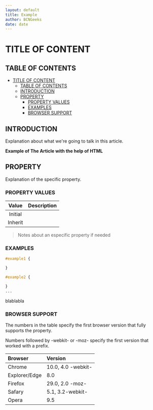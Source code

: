 ```yaml
---
layout: default
title: Example
author: BCNGeeks
date: date
---
```


# TITLE OF CONTENT

## TABLE OF CONTENTS

- [TITLE OF CONTENT](#title-of-content)
  - [TABLE OF CONTENTS](#table-of-contents)
  - [INTRODUCTION](#introduction)
  - [PROPERTY](#property)
    - [PROPERTY VALUES](#property-values)
    - [EXAMPLES](#examples)
    - [BROWSER SUPPORT](#browser-support)




## INTRODUCTION

Explanation about what we're going to talk in this article.


**Example of The Article with the help of HTML**

## PROPERTY

Explanation of the specific property.

### PROPERTY VALUES

| Value       | Description                         |
|:-----------:|:------------------------------------|
| Initial |  |
| Inherit |  |

> Notes about an especific property if needed

### EXAMPLES

```CSS
#example1 {

}

#example2 {

}
...

```

blablabla

### BROWSER SUPPORT
The numbers in the table specify the first browser version that fully supports the property.

Numbers followed by -webkit- or -moz- specify the first version that worked with a prefix.

| Browser  | Version            |
|:---------|:-------------------|
| Chrome   | 10.0, 4.0 -webkit- |
| Explorer/Edge  | 8.0 |
| Firefox  | 29.0, 2.0 -moz- |
| Safary   | 5.1, 3.2-webkit- |
| Opera    | 9.5 |


